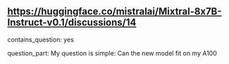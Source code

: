 ## https://huggingface.co/mistralai/Mixtral-8x7B-Instruct-v0.1/discussions/14

contains_question: yes

question_part: My question is simple: Can the new model fit on my A100